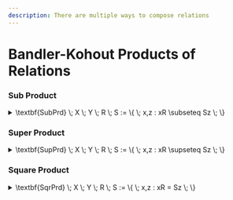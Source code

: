 ```yaml
---
description: There are multiple ways to compose relations
---
```


# Bandler-Kohout Products of Relations

### Sub Product

<details>

<summary><span class="math">\textbf{SubPrd} \; X \; Y \; R \; S := \{ \; x,z : xR \subseteq Sz \; \}</span></summary>

***

$$\textbf{Relation} \; X \; Y \; R$$

$$\textbf{Relation} \; Y \; Z \; S$$

***

**Notation.**

1. $$\textbf{SubPrd} \; X \; Y \; R \; S$$ can be written $$\textbf{SubPrd} \; R \; S$$ when $$X$$ and $$Y$$ are clear from the context.
2. $$\textbf{SubPrd} \; R \; S$$ can be written in symbols as $$R \vartriangleleft S$$.

***

```
fun SubPrd (X,Y,Z: set univ, R: X->Y, S: Y->Z) : X->Z {
  { x: X, z: Z | x.R in S.z }
}
```

</details>

### Super Product

<details>

<summary><span class="math">\textbf{SupPrd} \; X \; Y \; R \; S := \{ \; x,z : xR \supseteq Sz \; \}</span></summary>

***

$$\textbf{Relation} \; X \; Y \; R$$

$$\textbf{Relation} \; Y \; Z \; S$$

***

**Notation.**

1. $$\textbf{SupPrd} \; X \; Y \; R \; S$$ can be written $$\textbf{SupPrd} \; R \; S$$ when $$X$$ and $$Y$$ are clear from the context.
2. $$\textbf{SupPrd} \; R \; S$$ can be written in symbols as $$R \vartriangleright S$$.

***

```
fun SupPrd (X,Y,Z: set univ, R: X->Y, S: Y->Z) : X->Z {
  { x: X, z: Z | S.z in x.R }
}
```

</details>

### Square Product

<details>

<summary><span class="math">\textbf{SqrPrd} \; X \; Y \; R \; S := \{ \; x,z : xR = Sz \; \}</span></summary>

***

$$\textbf{Relation} \; X \; Y \; R$$

$$\textbf{Relation} \; Y \; Z \; S$$

***

**Notation.**

1. $$\textbf{SqrPrd} \; X \; Y \; R \; S$$ can be written $$\textbf{SqrPrd} \; R \; S$$ when $$X$$ and $$Y$$ are clear from the context.
2. $$\textbf{SqrPrd} \; R \; S$$ can be written in symbols as $$R \diamond S$$.

***

```
fun SqrPrd(X,Y,Z: set univ, R: X->Y, S: Y->Z) : X->Z {
  { x: X, z: Z | x.R = S.z }
}
```

</details>
